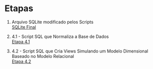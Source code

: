 # Etapas

1. Arquivo SQLite modificado pelos Scripts\
[SQLite Final](concessionaria.sqlite)

2. 4.1 - Script SQL que Normaliza a Base de Dados\
[Etapa 4.1](normalizacao.sql)

3. 4.2 - Script SQL que Cria Views Simulando um Modelo Dimensional Baseado no Modelo Relacional\
[Etapa 4.2](modelo_dimensional.sql)
